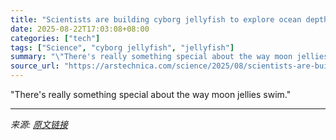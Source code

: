 ```yaml
---
title: "Scientists are building cyborg jellyfish to explore ocean depths"
date: 2025-08-22T17:03:08+08:00
categories: ["tech"]
tags: ["Science", "cyborg jellyfish", "jellyfish"]
summary: "\"There's really something special about the way moon jellies swim.\""
source_url: "https://arstechnica.com/science/2025/08/scientists-are-building-cyborg-jellyfish-to-explore-ocean-depths/"
---
```


"There's really something special about the way moon jellies swim."

---

*来源: [原文链接](https://arstechnica.com/science/2025/08/scientists-are-building-cyborg-jellyfish-to-explore-ocean-depths/)*
